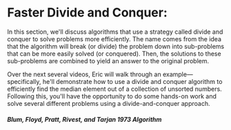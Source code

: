 # Faster Divide and Conquer:

In this section, we'll discuss algorithms that use a strategy called divide
and conquer to solve problems more efficiently. The name comes from the idea
that the algorithm will break (or divide) the problem down into sub-problems
that can be more easily solved (or conquered). Then, the solutions to these
sub-problems are combined to yield an answer to the original problem.

Over the next several videos, Eric will walk through an example—specifically,
he'll demonstrate how to use a divide and conquer algorithm to efficiently
find the median element out of a collection of unsorted numbers. Following
this, you'll have the opportunity to do some hands-on work and solve several
different problems using a divide-and-conquer approach.



#####  Blum, Floyd, Pratt, Rivest, and Tarjan 1973 Algorithm
